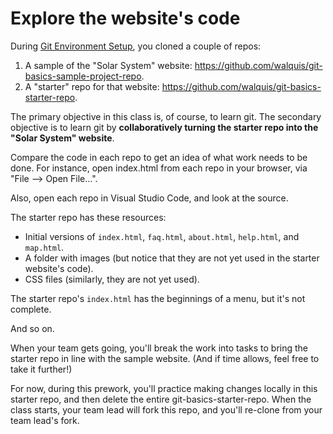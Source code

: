 # Explore the website's code

During [Git Environment Setup](/prework/env-setup.md), you cloned a couple of repos:
1. A sample of the "Solar System" website: https://github.com/walquis/git-basics-sample-project-repo.
1. A "starter" repo for that website: https://github.com/walquis/git-basics-starter-repo.

The primary objective in this class is, of course, to learn git.  The secondary objective is to learn git by **collaboratively turning the starter repo into the "Solar System" website**.

Compare the code in each repo to get an idea of what work needs to be done.  For instance, open index.html from each repo in your browser, via "File --> Open File...".

Also, open each repo in Visual Studio Code, and look at the source.

The starter repo has these resources:
- Initial versions of `index.html`, `faq.html`, `about.html`, `help.html`, and `map.html`.
- A folder with images (but notice that they are not yet used in the starter website's code).
- CSS files (similarly, they are not yet used).

The starter repo's `index.html` has the beginnings of a menu, but it's not complete.

And so on.

When your team gets going, you'll break the work into tasks to bring the starter repo in line with the sample website.  (And if time allows, feel free to take it further!)

For now, during this prework, you'll practice making changes locally in this starter repo, and then delete the entire git-basics-starter-repo.  When the class starts, your team lead will fork this repo, and you'll re-clone from your team lead's fork.

